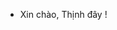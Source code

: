 - Xin chào, Thịnh đây !

<!---
thinhvlxx/thinhvlxx is a ✨ special ✨ repository because its `README.md` (this file) appears on your GitHub profile.
You can click the Preview link to take a look at your changes.
--->
